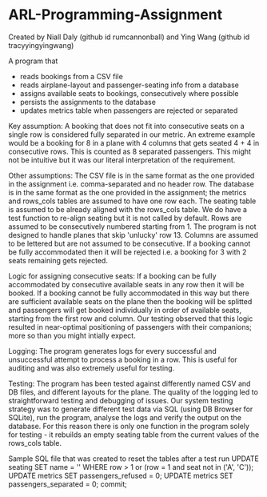 # ARL-Programming-Assignment
Created by Niall Daly (github id rumcannonball) and Ying Wang (github id tracyyingyingwang)

A program that 
- reads bookings from a CSV file
- reads airplane-layout and passenger-seating info from a database
- assigns available seats to bookings, consecutively where possible
- persists the assignments to the database
- updates metrics table when passengers are rejected or separated

Key assumption:
A booking that does not fit into consecutive seats on a single row is considered fully separated in our metric. An extreme example would be a booking for 8 in a plane with 4 columns that gets seated 4 + 4 in consecutive rows. This is counted as 8 separated passengers. This might not be intuitive but it was our literal interpretation of the requirement.

Other assumptions:
The CSV file is in the same format as the one provided in the assignment i.e. comma-separated and no header row.
The database is in the same format as the one provided in the assignment; the metrics and rows_cols tables are assumed to have one row each.
The seating table is assumed to be already aligned with the rows_cols table. We do have a test function to re-align seating but it is not called by default.
Rows are assumed to be consecutively numbered starting from 1. The program is not designed to handle planes that skip 'unlucky' row 13.
Columns are assumed to be lettered but are not assumed to be consecutive.
If a booking cannot be fully accommodated then it will be rejected i.e. a booking for 3 with 2 seats remaining gets rejected.

Logic for assigning consecutive seats:
If a booking can be fully accommodated by consecutive available seats in any row then it will be booked.
If a booking cannot be fully accommodated in this way but there are sufficient available seats on the plane then the booking will be splitted and passengers will get booked individually in order of available seats, starting from the first row and column.
Our testing observed that this logic resulted in near-optimal positioning of passengers with their companions; more so than you might intially expect.

Logging:
The program generates logs for every successful and unsuccessful attempt to process a booking in a row. This is useful for auditing and was also extremely useful for testing.

Testing:
The program has been tested against differently named CSV and DB files, and different layouts for the plane. The quality of the logging led to straightforward testing and debugging of issues. Our system testing strategy was to generate different test data via SQL (using DB Browser for SQLite), run the program, analyse the logs and verify the output on the database. For this reason there is only one function in the program solely for testing - it rebuilds an empty seating table from the current values of the rows_cols table.

Sample SQL file that was created to reset the tables after a test run
UPDATE seating SET name = '' WHERE row > 1 or (row = 1 and seat not in ('A', 'C'));
UPDATE metrics SET passengers_refused = 0;
UPDATE metrics SET passengers_separated = 0;
commit;
